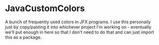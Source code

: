 # JavaCustomColors
A bunch of frequently used colors in JFX programs.
I use this personally just by copy/pasting it into whichever project I'm working on - eventually we'll put enough in here so that I don't need to do that and can just import this as a package.
